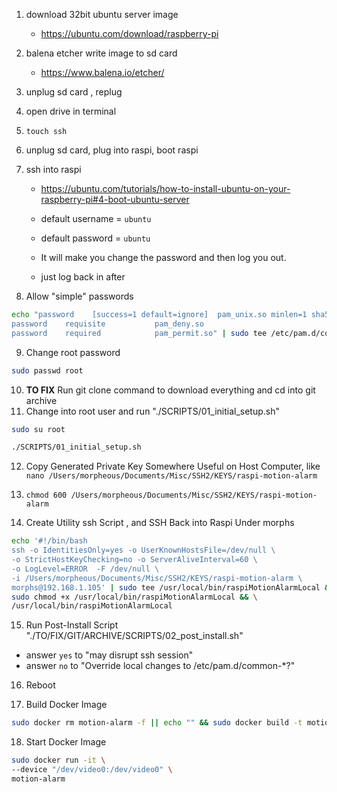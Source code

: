 1. download 32bit ubuntu server image

   - https://ubuntu.com/download/raspberry-pi

2. balena etcher write image to sd card

   - https://www.balena.io/etcher/

3. unplug sd card , replug

4. open drive in terminal

5. `touch ssh`

6. unplug sd card, plug into raspi, boot raspi

7. ssh into raspi

   - https://ubuntu.com/tutorials/how-to-install-ubuntu-on-your-raspberry-pi#4-boot-ubuntu-server

   - default username = `ubuntu`
   - default password = `ubuntu`
   - It will make you change the password and then log you out.
   - just log back in after

8. Allow "simple" passwords

```bash
echo "password    [success=1 default=ignore]  pam_unix.so minlen=1 sha512
password    requisite           pam_deny.so
password    required            pam_permit.so" | sudo tee /etc/pam.d/common-password
```

9. Change root password

```bash
sudo passwd root
```

10. **TO FIX** Run git clone command to download everything and cd into git archive
11. Change into root user and run "./SCRIPTS/01_initial_setup.sh"

```bash
sudo su root
```

```bash
./SCRIPTS/01_initial_setup.sh
```

12. Copy Generated Private Key Somewhere Useful on Host Computer, like `nano /Users/morpheous/Documents/Misc/SSH2/KEYS/raspi-motion-alarm`

13. `chmod 600 /Users/morpheous/Documents/Misc/SSH2/KEYS/raspi-motion-alarm`

14. Create Utility ssh Script , and SSH Back into Raspi Under morphs

```bash
echo '#!/bin/bash
ssh -o IdentitiesOnly=yes -o UserKnownHostsFile=/dev/null \
-o StrictHostKeyChecking=no -o ServerAliveInterval=60 \
-o LogLevel=ERROR  -F /dev/null \
-i /Users/morpheous/Documents/Misc/SSH2/KEYS/raspi-motion-alarm \
morphs@192.168.1.105' | sudo tee /usr/local/bin/raspiMotionAlarmLocal && \
sudo chmod +x /usr/local/bin/raspiMotionAlarmLocal && \
/usr/local/bin/raspiMotionAlarmLocal
```

15. Run Post-Install Script "./TO/FIX/GIT/ARCHIVE/SCRIPTS/02_post_install.sh"

   - answer `yes` to "may disrupt ssh session"
   - answer `no` to "Override local changes to /etc/pam.d/common-*?"

16. Reboot

17. Build Docker Image

```bash
sudo docker rm motion-alarm -f || echo "" && sudo docker build -t motion-alarm .
```

18. Start Docker Image
```bash
sudo docker run -it \
--device "/dev/video0:/dev/video0" \
motion-alarm
```